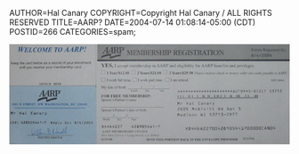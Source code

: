 AUTHOR=Hal Canary
COPYRIGHT=Copyright Hal Canary / ALL RIGHTS RESERVED
TITLE=AARP?
DATE=2004-07-14 01:08:14-05:00 (CDT)
POSTID=266
CATEGORIES=spam;

![[the aarp wants me!]](/images/aarp_membership.jpg )
